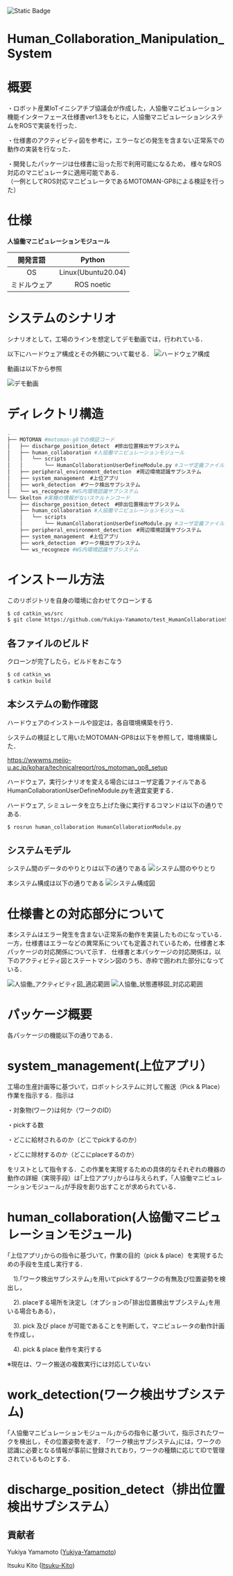 ![Static Badge](https://img.shields.io/badge/ROS-noetic-blue)
# Human_Collaboration_Manipulation_System

# 概要
・ロボット産業IoTイニシアチブ協議会が作成した，人協働マニピュレーション機能インターフェース仕様書ver1.3をもとに，人協働マニピュレーションシステムをROSで実装を行った． 

・仕様書のアクティビティ図を参考に，エラーなどの発生を含まない正常系での動作の実装を行なった．

・開発したパッケージは仕様書に沿った形で利用可能になるため， 様々なROS対応のマニピュレータに適用可能である．  
（一例としてROS対応マニピュレータであるMOTOMAN-GP8による検証を行った）　　

# 仕様
**人協働マニピュレーションモジュール**    

| 開発言語 | Python |    
|:------:|:------:|  
| OS | Linux(Ubuntu20.04) | 
| ミドルウェア | ROS noetic |  

# システムのシナリオ
シナリオとして，工場のラインを想定してデモ動画では，行われている．

以下にハードウェア構成とその外観について載せる．
![ハードウェア構成](https://github.com/Yukiya-Yamamoto/Human_Collaboration_Manipulation_System/assets/118329378/a0212d4d-917a-4a6c-8967-68e0160c7d13)


動画は以下から参照

![デモ動画](https://github.com/Yukiya-Yamamoto/Human_Collaboration_Manipulation_System/assets/118329378/11cac15f-276d-4409-b84b-b1d11332c902)

# ディレクトリ構造
```sh
.
├── MOTOMAN #motoman-g8での検証コード
│   ├── discharge_position_detect　#排出位置検出サブシステム
│   ├── human_collaboration #人協働マニピュレーションモジュール
│   │   └── scripts
│   │       └── HumanCollaborationUserDefineModule.py #ユーザ定義ファイル　ロボット依存の情報など
│   ├── peripheral_environment_detection　#周辺環境認識サブシステム
│   ├── system_management　#上位アプリ
│   ├── work_detection　#ワーク検出サブシステム
│   └── ws_recogneze #WS内環境認識サブシステム
└── Skelton #実機の情報がないスケルトンコード
    ├── discharge_position_detect　#排出位置検出サブシステム
    ├── human_collaboration #人協働マニピュレーションモジュール
    │   └── scripts
    │       └── HumanCollaborationUserDefineModule.py #ユーザ定義ファイル　ロボット依存の情報など
    ├── peripheral_environment_detection　#周辺環境認識サブシステム
    ├── system_management　#上位アプリ
    ├── work_detection　#ワーク検出サブシステム
    └── ws_recogneze #WS内環境認識サブシステム

```
# インストール方法

このリポジトリを自身の環境に合わせてクローンする
```sh
$ cd catkin_ws/src
$ git clone https://github.com/Yukiya-Yamamoto/test_HumanCollaborationSystem
```

## 各ファイルのビルド
クローンが完了したら，ビルドをおこなう
```sh
$ cd catkin_ws
$ catkin build
```

## 本システムの動作確認
ハードウェアのインストールや設定は，各自環境構築を行う．

システムの検証として用いたMOTOMAN-GP8は以下を参照して，環境構築した．

https://wwwms.meijo-u.ac.jp/kohara/technicalreport/ros_motoman_gp8_setup

ハードウェア，実行シナリオを変える場合にはユーザ定義ファイルであるHumanCollaborationUserDefineModule.pyを適宜変更する．

ハードウェア, シミュレータを立ち上げた後に実行するコマンドは以下の通りである. 
```sh
$ rosrun human_collaboration HumanCollaborationModule.py
```

## システムモデル
システム間のデータのやりとりは以下の通りである
![システム間のやりとり](https://github.com/Yukiya-Yamamoto/Human_Collaboration_Manipulation_System/assets/118329378/f7af74ba-4859-4642-815d-e2dd9168e4c4)

本システム構成は以下の通りである
![システム構成図](https://github.com/user-attachments/assets/c3d306f9-9727-4a5f-95e3-a2e6d1f7ddba)


# 仕様書との対応部分について
本システムはエラー発生を含まない正常系の動作を実装したものになっている．一方，仕様書はエラーなどの異常系についても定義されているため，仕様書と本パッケージの対応関係について示す．
仕様書と本パッケージの対応関係は，以下のアクティビティ図とステートマシン図のうち、赤枠で囲われた部分になっている．

![人協働_アクティビティ図_適応範囲](https://github.com/user-attachments/assets/af25dda5-7102-46a4-9695-d40cc98d0c3a)
![人協働_状態遷移図_対応応範囲](https://github.com/user-attachments/assets/54859ccc-d1d9-4602-81a3-fd5aa19ef5f4)

# パッケージ概要
各パッケージの機能以下の通りである．

# system_management(上位アプリ）
工場の生産計画等に基づいて，ロボットシステムに対して搬送（Pick & Place）作業を指示する．指示は

・対象物(ワーク)は何か（ワークのID）

・pickする数

・どこに給材されるのか（どこでpickするのか）

・どこに除材するのか（どこにplaceするのか）

をリストとして指令する．この作業を実現するための具体的なそれぞれの機器の動作の詳細（実現手段）は｢上位アプリ｣からは与えられず，｢人協働マニピュレーションモジュール｣が手段を創り出すことが求められている．

# human_collaboration(人協働マニピュレーションモジュール)
｢上位アプリ｣からの指令に基づいて，作業の目的（pick & place）を実現するための手段を生成し実行する．

　1).｢ワーク検出サブシステム｣を用いてpickするワークの有無及び位置姿勢を検出し，
 
　2). placeする場所を決定し（オプションの｢排出位置検出サブシステム｣を用いる場合もある），
 
　3). pick 及び place が可能であることを判断して，マニピュレータの動作計画を作成し，
 
　4). pick & place 動作を実行する

※現在は、ワーク搬送の複数実行には対応していない

# work_detection(ワーク検出サブシステム)
｢人協働マニピュレーションモジュール｣からの指令に基づいて，指示されたワークを検出し，その位置姿勢を返す．
｢ワーク検出サブシステム｣には，ワークの認識に必要となる情報が事前に登録されており，ワークの種類に応じてIDで管理されているものとする．


# discharge_position_detect（排出位置検出サブシステム）



## 貢献者
Yukiya Yamamoto ([Yukiya-Yamamoto](https://github.com/Yukiya-Yamamoto))

Itsuku Kito ([Itsuku-Kito](https://github.com/Itsuku-Kito))

